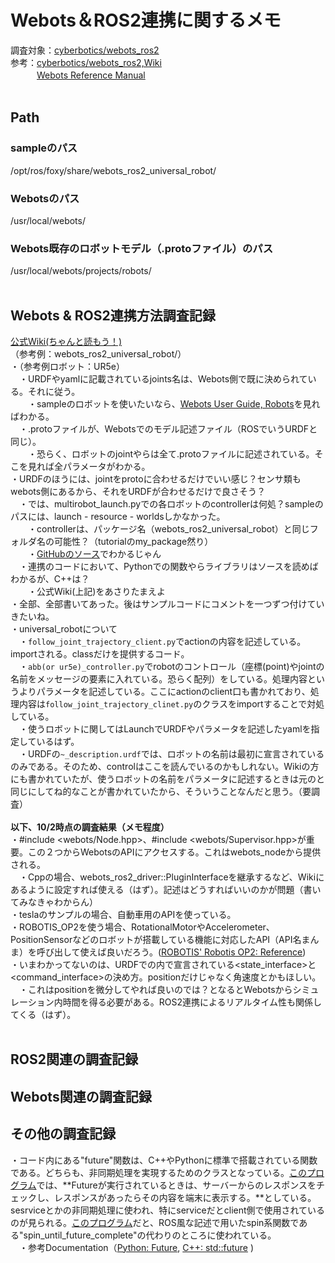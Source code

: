 # Webots＆ROS2連携に関するメモ
調査対象：[cyberbotics/webots_ros2](https://github.com/cyberbotics/webots_ros2)<br>
参考：[cyberbotics/webots_ros2,Wiki](https://github.com/cyberbotics/webots_ros2/wiki)<br>
　　　[Webots Reference Manual](https://cyberbotics.com/doc/reference/index)<br>
<br>
## Path
### sampleのパス
/opt/ros/foxy/share/webots_ros2_universal_robot/ <br>
### Webotsのパス
/usr/local/webots/ <br>
### Webots既存のロボットモデル（.protoファイル）のパス
/usr/local/webots/projects/robots/ <br>
<br>
## Webots & ROS2連携方法調査記録
[公式Wiki(ちゃんと読もう！)](https://github.com/cyberbotics/webots_ros2/wiki/Tutorial-Creating-a-Custom-Cpp-Plugin) <br>
（参考例：webots_ros2_universal_robot/）<br>
・（参考例ロボット：UR5e） <br>
　・URDFやyamlに記載されているjoints名は、Webots側で既に決められている。それに従う。 <br>
　　・sampleのロボットを使いたいなら、[Webots User Guide, Robots](https://cyberbotics.com/doc/guide/robots?version=R2022a)を見ればわかる。 <br>
　・.protoファイルが、Webotsでのモデル記述ファイル（ROSでいうURDFと同じ）。 <br>
　　・恐らく、ロボットのjointやらは全て.protoファイルに記述されている。そこを見れば全パラメータがわかる。 <br>
   ・URDFのほうには、jointをprotoに合わせるだけでいい感じ？センサ類もwebots側にあるから、それをURDFが合わせるだけで良さそう？ <br>
　・では、multirobot_launch.pyでの各ロボットのcontrollerは何処？sampleのパスには、launch - resource - worldsしかなかった。 <br>
　　・controllerは、パッケージ名（webots_ros2_universal_robot）と同じフォルダ名の可能性？（tutorialのmy_package然り） <br>
　　・[GitHubのソース](https://github.com/cyberbotics/webots_ros2/tree/master/webots_ros2_universal_robot)でわかるじゃん <br>
　・連携のコードにおいて、Pythonでの関数やらライブラリはソースを読めばわかるが、C++は？ <br>
　　・公式Wiki(上記)をあさりたまえよ <br>
     ・全部、全部書いてあった。後はサンプルコードにコメントを一つずつ付けていきたいね。<br>
・universal_robotについて<br>
　・`follow_joint_trajectory_client.py`でactionの内容を記述している。importされる。classだけを提供するコード。<br>
　・`abb(or ur5e)_controller.py`でrobotのコントロール（座標(point)やjointの名前をメッセージの要素に入れている。恐らく配列）をしている。処理内容というよりパラメータを記述している。ここにactionのclient口も書かれており、処理内容は`follow_joint_trajectory_clinet.py`のクラスをimportすることで対処している。<br>
　・使うロボットに関してはLaunchでURDFやパラメータを記述したyamlを指定しているはず。<br>
　・URDFの`~_description.urdf`では、ロボットの名前は最初に宣言されているのみである。そのため、controlはここを読んでいるのかもしれない。Wikiの方にも書かれていたが、使うロボットの名前をパラメータに記述するときは元のと同じにしてね的なことが書かれていたから、そういうことなんだと思う。（要調査）<br>
<br>
**以下、10/2時点の調査結果（メモ程度）**
<br>
・#include <webots/Node.hpp>、#include <webots/Supervisor.hpp>が重要。この２つからWebotsのAPIにアクセスする。これはwebots_nodeから提供される。<br>
　・Cppの場合、webots_ros2_driver::PluginInterfaceを継承するなど、Wikiにあるように設定すれば使える（はず）。記述はどうすればいいのかが問題（書いてみなきゃわからん）<br>
・teslaのサンプルの場合、自動車用のAPIを使っている。<br>
・ROBOTIS_OP2を使う場合、RotationalMotorやAccelerometer、PositionSensorなどのロボットが搭載している機能に対応したAPI（API名まんま）を呼び出して使えば良いだろう。([ROBOTIS' Robotis OP2: Reference](https://cyberbotics.com/doc/guide/robotis-op2?version=R2022a))<br>
・いまわかってないのは、URDFでの<joint>内で宣言されている<state_interface>と<command_interface>の決め方。positionだけじゃなく角速度とかもほしい。<br>
　・これはpositionを微分してやれば良いのでは？となるとWebotsからシミュレーション内時間を得る必要がある。ROS2連携によるリアルタイム性も関係してくる（はず）。<br>
<br>
   
## ROS2関連の調査記録

## Webots関連の調査記録

## その他の調査記録
・コード内にある"future"関数は、C++やPythonに標準で搭載されている関数である。どちらも、非同期処理を実現するためのクラスとなっている。[このプログラム](https://demura.net/education/lecture/21725.html)では、**Futureが実行されているときは、サーバーからのレスポンスをチェックし、レスポンスがあったらその内容を端末に表示する。**としている。sesrviceとかの非同期処理に使われ、特にserviceだとclient側で使用されているのが見られる。[このプログラム](https://qiita.com/NeK/items/9d15487d4853638394a3#%E3%83%97%E3%83%AD%E3%82%B0%E3%83%A9%E3%83%A0callback%E9%96%A2%E6%95%B0%E3%81%AB%E3%82%88%E3%82%8Btimer%E5%87%A6%E7%90%86%E3%81%A8%E9%9D%9E%E5%90%8C%E6%9C%9F%E5%87%A6%E7%90%86)だと、ROS風な記述で用いたspin系関数である"spin_until_future_complete"の代わりのところに使われている。<br>
　・参考Documentation（[Python: Future](https://docs.python.org/ja/3/library/asyncio-future.html), [C++: std::future](https://cpprefjp.github.io/reference/future/future.html) ) 
<br>
<br>
